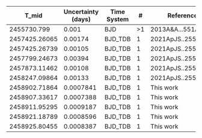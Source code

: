 |T_mid        |Uncertainty (days)|Time System|#  |Reference                             |
|-------------|------------------|-----------|---|--------------------------------------|
|2455730.799  |0.001             |BJD        |>1 |2013A&A...551A..73F                   |
|2457425.26065|0.00174           |BJD_TDB    |1  |2021ApJS..255...15W                   |
|2457425.26739|0.00105           |BJD_TDB    |1  |2021ApJS..255...15W                   |
|2457799.24673|0.00394           |BJD_TDB    |1  |2021ApJS..255...15W                   |
|2457873.11462|0.00108           |BJD_TDB    |1  |2021ApJS..255...15W                   |
|2458247.09864|0.00133           |BJD_TDB    |1  |2021ApJS..255...15W                   |
|2458902.71864|0.0007841         |BJD_TDB    |1  |This work                             |
|2458907.33617|0.0007388         |BJD_TDB    |1  |This work                             |
|2458911.95295|0.0009187         |BJD_TDB    |1  |This work                             |
|2458921.18789|0.0008596         |BJD_TDB    |1  |This work                             |
|2458925.80455|0.0008387         |BJD_TDB    |1  |This work                             |
